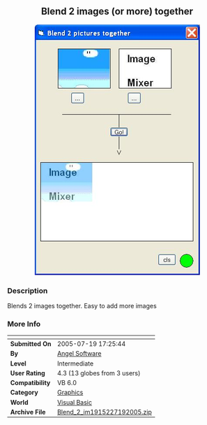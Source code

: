 ﻿<div align="center">

## Blend 2 images \(or more\) together

<img src="PIC20057191938235673.JPG">
</div>

### Description

Blends 2 images together. Easy to add more images
 
### More Info
 


<span>             |<span>
---                |---
**Submitted On**   |2005-07-19 17:25:44
**By**             |[Angel Software](https://github.com/Planet-Source-Code/PSCIndex/blob/master/ByAuthor/angel-software.md)
**Level**          |Intermediate
**User Rating**    |4.3 (13 globes from 3 users)
**Compatibility**  |VB 6\.0
**Category**       |[Graphics](https://github.com/Planet-Source-Code/PSCIndex/blob/master/ByCategory/graphics__1-46.md)
**World**          |[Visual Basic](https://github.com/Planet-Source-Code/PSCIndex/blob/master/ByWorld/visual-basic.md)
**Archive File**   |[Blend\_2\_im1915227192005\.zip](https://github.com/Planet-Source-Code/angel-software-blend-2-images-or-more-together__1-61789/archive/master.zip)








